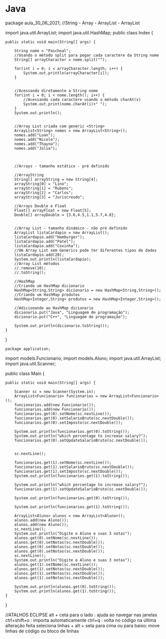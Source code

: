 # Java

package aula_30_06_2021; //String - Array - ArrayList - ArrayList<String>

import java.util.ArrayList;
import java.util.HashMap;
public class Index {

	public static void main(String[] args) {
		
		String nome = "Paschoal";
		//Usando o método split para pegar cada caractere da String nome
		String[] arrayCharacter = nome.split("");
		
		for(int i = 0; i < arrayCharacter.length; i++) {
			System.out.println(arrayCharacter[i]);
		}
		
		
		//Acessando diretamente a String nome
		for(int i = 0; i < nome.length(); i++) {
			//Acessando cada caractere usando o método charAt(x)
			System.out.print(nome.charAt(i)+" ");
		}
		System.out.println();
		
		
		//Array List criada com generic <String>
		ArrayList<String> nomes = new ArrayList<String>();
		nomes.add("Luan");
		nomes.add("Nicole");
		nomes.add("Thayna");
		nomes.add("Júlia");
		
		
		
		//Arrays - tamanho estático - pré definido
		
		//ArrayString
		String[] arrayString = new String[4];
		arrayString[0] = "Lino";
		arrayString[1] = "Rubens";
		arrayString[2] = "Carlos";
		arrayString[3] = "Juriscreudo";
		
		//Arrays Double e Float
		Float[] arrayFloat = new Float[5];
		Double[] arrayDouble = {3.6,4.5,1.1,5.7,4.8};
		
		
		//Array List - tamanho dinámico - não pré definido
		ArrayList listaCardapio = new ArrayList();
		listaCardapio.add("Hamburger");
		listaCardapio.add("Patel");
		listaCardapio.add("Coxinha");
		//Um Array List sem Generics pode ter diferentes tipos de dados
		listaCardapio.add(20);
		System.out.println(listaCardapio);
		//Array List métodos
		//.remove(10);
		//.toString();
		
		//HashMap
		//Criando um HashMap dicionario
		HashMap<String,String> dicionario = new HashMap<String,String>();
		//Criando um HashMap produtos
		HashMap<Integer,String> produtos = new HashMap<Integer,String>();
		
		//Adicionando ao HashMap dicionario
		dicionario.put("Java", "Linguagem de programação");
		dicionario.put("C++", "Linguagem de programação");
		
		System.out.println(dicionario.toString());
	}
}

	package application;
import models.Funcionario;
import models.Aluno;
import java.util.ArrayList;
import java.util.Scanner;

public class Main {
	
	public static void main(String[] args) {
		
		Scanner sc = new Scanner(System.in);
		ArrayList<Funcionario> funcionarios = new ArrayList<Funcionario>();
		funcionarios.add(new Funcionario());
		funcionarios.add(new Funcionario());
		funcionarios.get(0).setNome(sc.nextLine());
		funcionarios.get(0).setSalarioBruto(sc.nextDouble());
		funcionarios.get(0).setImposto(sc.nextDouble());
		
		System.out.println(funcionarios.get(0).toString());
		System.out.println("which percentage to increase salary?");
		funcionarios.get(0).setUpdateSalarioBruto(sc.nextDouble());
		
		
		sc.nextLine();
		
		funcionarios.get(1).setNome(sc.nextLine());
		funcionarios.get(1).setSalarioBruto(sc.nextDouble());
		funcionarios.get(1).setImposto(sc.nextDouble());
		System.out.println(funcionarios.get(1).toString());

		System.out.println("which percentage to increase salary?");
		funcionarios.get(1).setUpdateSalarioBruto(sc.nextDouble());

		System.out.println(funcionarios.get(0).toString());

		System.out.println(funcionarios.get(1).toString());
		
		ArrayList<Aluno> alunos = new ArrayList<Aluno>();
		alunos.add(new Aluno());
		alunos.add(new Aluno());
		sc.nextLine();
		System.out.println("Digite o Aluno e suas 3 notas");
		alunos.get(0).setNome(sc.nextLine());
		alunos.get(0).setNotas(sc.nextDouble());
		alunos.get(0).setNotas(sc.nextDouble());
		alunos.get(0).setNotas(sc.nextDouble());
		sc.nextLine();
		System.out.println("Digite o Aluno e suas 3 notas");
		alunos.get(1).setNome(sc.nextLine());
		alunos.get(1).setNotas(sc.nextDouble());
		alunos.get(1).setNotas(sc.nextDouble());
		alunos.get(1).setNotas(sc.nextDouble());
		
		System.out.println(alunos.get(0).toString());
		System.out.println(alunos.get(1).toString());
	}
}

	
	
//ATALHOS ECLIPSE
	alt + ceta para o lado : ajuda ao navegar nas janelas
	ctrl+shift+o : importa automaticamente
	ctrl+q : volta no código na última alteração feita
	seleciona linhas + alt + seta para cima ou para baixo: move linhas de código ou bloco de linhas
